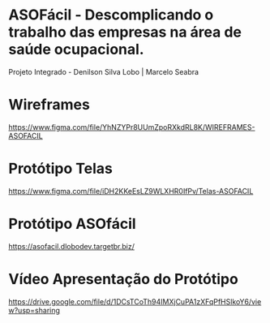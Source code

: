 # ASOFácil - Descomplicando o trabalho das empresas na área de saúde ocupacional.

Projeto Integrado - Denilson Silva Lobo | Marcelo Seabra

# Wireframes
https://www.figma.com/file/YhNZYPr8UUmZpoRXkdRL8K/WIREFRAMES-ASOFACIL

# Protótipo Telas
https://www.figma.com/file/iDH2KKeEsLZ9WLXHR0IfPv/Telas-ASOFACIL

# Protótipo ASOfácil
https://asofacil.dlobodev.targetbr.biz/

# Vídeo Apresentação do Protótipo
https://drive.google.com/file/d/1DCsTCoTh94IMXjCuPA1zXFqPfHSlkoY6/view?usp=sharing
